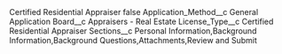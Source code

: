 <?xml version="1.0" encoding="UTF-8"?>
<CustomMetadata xmlns="http://soap.sforce.com/2006/04/metadata" xmlns:xsi="http://www.w3.org/2001/XMLSchema-instance" xmlns:xsd="http://www.w3.org/2001/XMLSchema">
    <label>Certified Residential Appraiser</label>
    <protected>false</protected>
    <values>
        <field>Application_Method__c</field>
        <value xsi:type="xsd:string">General Application</value>
    </values>
    <values>
        <field>Board__c</field>
        <value xsi:type="xsd:string">Appraisers - Real Estate</value>
    </values>
    <values>
        <field>License_Type__c</field>
        <value xsi:type="xsd:string">Certified Residential Appraiser</value>
    </values>
    <values>
        <field>Sections__c</field>
        <value xsi:type="xsd:string">Personal Information,Background Information,Background Questions,Attachments,Review and Submit</value>
    </values>
</CustomMetadata>
